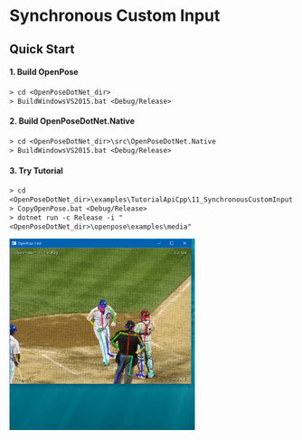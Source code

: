 # Synchronous Custom Input

## Quick Start

#### 1. Build OpenPose

````dos
> cd <OpenPoseDotNet_dir>
> BuildWindowsVS2015.bat <Debug/Release>
````

#### 2. Build OpenPoseDotNet.Native

````dos
> cd <OpenPoseDotNet_dir>\src\OpenPoseDotNet.Native
> BuildWindowsVS2015.bat <Debug/Release>
````

#### 3. Try Tutorial

````dos
> cd <OpenPoseDotNet_dir>\examples\TutorialApiCpp\11_SynchronousCustomInput
> CopyOpenPose.bat <Debug/Release>
> dotnet run -c Release -i "<OpenPoseDotNet_dir>\openpose\examples\media"
````

<img src="images/example_turorial_11.gif"/>